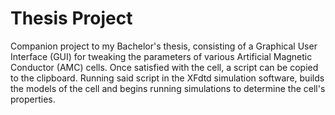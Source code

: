 # Thesis Project

Companion project to my Bachelor's thesis, consisting of a Graphical User Interface (GUI) for tweaking the parameters of various Artificial Magnetic Conductor (AMC) cells. Once satisfied with the cell, a script can be copied to the clipboard. Running said script in the XFdtd simulation software, builds the models of the cell and begins running simulations to determine the cell's properties.
